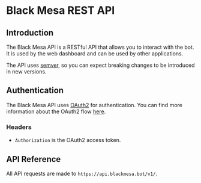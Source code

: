# Black Mesa REST API

## Introduction

The Black Mesa API is a RESTful API that allows you to interact with the bot. It is used by the web dashboard and can be used by other applications.

The API uses [semver](https://semver.org/), so you can expect breaking changes to be introduced in new versions.

## Authentication

The Black Mesa API uses [OAuth2](https://oauth.net/2/) for authentication. You can find more information about the OAuth2 flow [here](https://discord.com/developers/docs/topics/oauth2).

### Headers
 - `Authorization` is the OAuth2 access token.


## API Reference

All API requests are made to `https://api.blackmesa.bot/v1/`.

